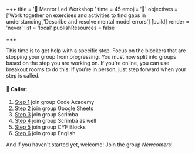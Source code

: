 +++
title = '🧰 Mentor Led Workshop '
time = 45
emoji= '🧰'
objectives =['Work together on exercises and activities to find gaps in understanding','Describe and resolve mental model errors']
[build]
  render = 'never'
  list = 'local'
  publishResources = false

+++

This time is to get help with a specific step. Focus on the blockers that are stopping your group from progressing. You must now split into groups based on the step you are working on. If you're online, you can use breakout rooms to do this. If you're in person, just step forward when your step is called.

#### 📢 Caller:

1. [Step 1](../steps/one) join group Code Academy
2. [Step 2](../steps/two) join group Google Sheets
3. [Step 3](../steps/three) join group Scrimba
4. [Step 4](../steps/four) join group Scrimba as well
5. [Step 5](../steps/five) join group CYF Blocks
6. [Step 6](../steps/six) join group English

And if you haven't started yet, welcome! Join the group _Newcomers_!
